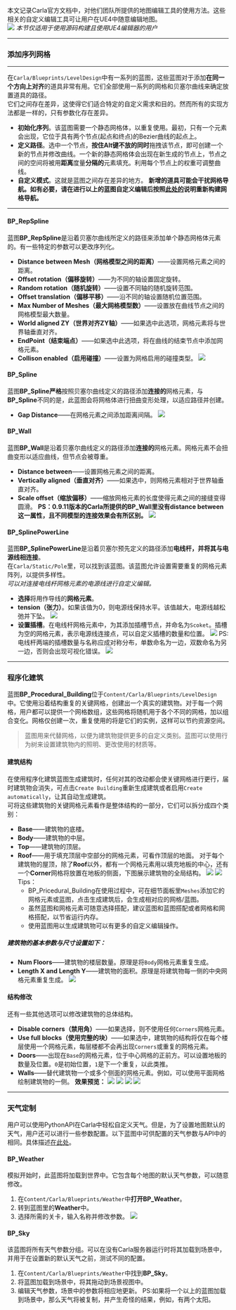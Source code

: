 本文记录Carla官方文档中，对他们团队所提供的地图编辑工具的使用方法。这些相关的自定义编辑工具可让用户在UE4中随意编辑地图。<br>
![](./CarlaDoc-Assets/Maptools01.png)
*本节仅适用于使用源码构建且使用UE4编辑器的用户*
***
### 添加序列网格
***
在`Carla/Blueprints/LevelDesign`中有一系列的蓝图，这些蓝图对于添加**在同一个方向上对齐**的道具非常有用。它们全部使用一系列的网格和贝塞尔曲线来确定放置道具的路径。<br>
它们之间存在差异，这使得它们适合特定的自定义需求和目的。然而所有的实现方法都是一样的，只有参数化存在差异。
- **初始化序列**。该蓝图需要一个静态网格体，以重复使用。最初，只有一个元素会出现，它位于具有两个节点(起点和终点)的Bezier曲线的起点上。
- **定义路径**。选中一个节点，**按住Alt键不放的同时**拖拽该节点，即可创建一个新的节点并修改曲线。一个新的静态网格体会出现在新生成的节点上，节点之间的空间将被用**距离**度量**分隔的**元素填充。利用每个节点上的权重可调整曲线。
- **自定义模式**。这就是蓝图之间存在差异的地方。
**新增的道具可能会干扰网格导航。如有必要，请在进行以上的蓝图自定义编辑后按照[此处的](https://carla.readthedocs.io/en/latest/tuto_A_add_map/add_map_source/#generate-pedestrian-navigation)说明重新构建网格导航。**
***
#### BP_RepSpline
蓝图**BP_RepSpline**是沿着贝塞尔曲线所定义的路径来添加单个静态网格体元素的。有一些特定的参数可以更改序列化。
- **Distance between Mesh（网格模型之间的距离）**——设置网格元素之间的距离。
- **Offset rotation（偏移旋转）**——为不同的轴设置固定旋转。
- **Random rotation（随机旋转）**——设置不同轴的随机旋转范围。
- **Offset translation（偏移平移）**——沿不同的轴设置随机位置范围。
- **Max Number of Meshes（最大网格模型数）**——设置放在曲线节点之间的网格模型最大数量。
- **World aligned ZY（世界对齐ZY轴）**——如果选中此选项，网格元素将与世界轴垂直对齐。
- **EndPoint（结束端点）**——如果选中此选项，将在曲线的结束节点中添加网格元素。
- **Collison enabled（启用碰撞）**——设置为网格启用的碰撞类型。
 ![](./CarlaDoc-Assets/Maptools02.png)
#### BP_Spline
蓝图**BP_Spline严格**按照贝塞尔曲线定义的路径添加**连接的**网格元素，与**BP_Spline**不同的是，此蓝图会将网格体进行扭曲变形处理，以适应路径并创建。
- **Gap Distance**——在网格元素之间添加距离间隔。
 ![](./CarlaDoc-Assets/Maptools03.png)
#### BP_Wall
蓝图**BP_Wall**是沿着贝塞尔曲线定义的路径添加**连接的**网格元素。网格元素不会扭曲变形以适应曲线，但节点会被尊重。
- **Distance between**——设置网格元素之间的距离。
- **Vertically aligned（垂直对齐）**——如果选中，则网格元素相对于世界轴垂直对齐。
- **Scale offset（缩放偏移）**——缩放网格元素的长度使得元素之间的接缝变得圆滑。
**PS：0.9.11版本的Carla所提供的BP_Wall里没有distance between这一属性，且不同模型的连接效果会有所区别。**
![](./CarlaDoc-Assets/Maptools04.png)
#### BP_SplinePowerLine
蓝图**BP_SplinePowerLine**是沿着贝塞尔预先定义的路径添加**电线杆，并将其与电源线相连接**。<br>
在`Carla/Static/Pole`里，可以找到该蓝图。该蓝图允许设置需要重复的网格元素阵列，以提供多样性。<br>
*可以对连接电线杆网格元素的电源线进行自定义编辑。*
- **选择**将用作导线的**网格元素**。
- **tension（张力）**。如果该值为0，则电源线保持水平。该值越大，电源线越松弛并下坠。
![](./CarlaDoc-Assets/Maptools05.png)
- **设置插槽**。在电线杆网格元素中，为其添加插槽节点，并命名为`Scoket`。插槽为空的网格元素，表示电源线连接点，可以自定义插槽的数量和位置。
![](./CarlaDoc-Assets/Maptools06.png)
PS:电线杆两端的插槽数量与名称应成对称分布，单数命名为一边，双数命名为另一边，否则会出现可视化错误。
![](./CarlaDoc-Assets/Maptools07.png)
***
### 程序化建筑
蓝图**BP_Procedural_Building**位于`Content/Carla/Blueprints/LevelDesign`中。它使用沿着结构重复的关键网格，创建出一个真实的建筑物。对于每一个网格，用户都可以提供一个网格数组，这些网格将随机用于各个不同的网格，加以组合变化。网格仅创建一次，重复使用的将是它们的实例，这样可以节约资源空间。<br>
>蓝图用来代替网格，以便为建筑物提供更多的自定义类别。蓝图可以使用行为树来设置建筑物内的照明、更改使用的材质等。

#### 建筑结构
在使用程序化建筑蓝图生成建筑时，任何对其的改动都会使关键网格进行更行，届时建筑物会消失，可点击`Create Building`重新生成建筑或者启用`Create automatically`，让其自动生成建筑。<br>
可将这些建筑物的关键网格元素看作是整体结构的一部分，它们可以拆分成四个类别：
- **Base**——建筑物的底楼。
- **Body**——建筑物的中层。
- **Top**——建筑物的顶层。
- **Roof**——用于填充顶层中空部分的网格元素，可看作顶层的地面。
对于每个建筑物的屋顶，除了**Roof**以外，都有一个网格元素用以填充地板的中心，还有一个**Corner**网格将放置在地板的侧面，下图展示建筑物的全局结构。
![](./CarlaDoc-Assets/Maptools09.png)
![](./CarlaDoc-Assets/Maptools08.png)
Tips：
    * BP_Pricedural_Building在使用过程中，可在细节面板里`Meshes`添加它的网格元素或蓝图，点击生成建筑后，会生成相对应的网格/蓝图。
    * 虽然蓝图和网格元素可随意选择搭配，建议蓝图和蓝图搭配或者网格和网格搭配，以节省运行内存。
    * 使用蓝图用以生成建筑物可以有更多的自定义编辑操作。

##### 建筑物的基本参数与尺寸设置如下：
- **Num Floors**——建筑物的楼层数量。原理是将`Body`网格元素重复生成。
- **Length X and Length Y**——建筑物的面积。原理是将建筑物每一侧的中央网格元素重复生成。
![](./CarlaDoc-Assets/Maptools10.png)
#### 结构修改
还有一些其他选项可以修改建筑物的总体结构。
- **Disable corners（禁用角）**——如果选择，则不使用任何`Corners`网格元素。
- **Use full blocks（使用完整的块）**——如果选中，建筑物的结构将仅在每个楼层使用一个网格元素，每层楼都不会再出现`Corners`或重复的网格元素。
- **Doors**——出现在`Base`的网格元素，位于中心网格的正前方。可以设置地板的数量及位置。`0`是初始位置，`1`是下一个重复，以此类推。
- **Walls**——替代建筑物一个或多个侧面的网格元素。例如，可以使用平面网格绘制建筑物的一侧。
**效果预览：**
![](./CarlaDoc-Assets/Maptools11.png)
![](./CarlaDoc-Assets/Maptools12.png)
![](./CarlaDoc-Assets/Maptools13.png)
![](./CarlaDoc-Assets/Maptools14.png)
***
### 天气定制
用户可以使用PythonAPI在Carla中轻松自定义天气。但是，为了设置地图默认的天气，用户还可以进行一些参数配置。以下蓝图中可供配置的天气参数与API中的相同。具体描述[在此处](https://carla.readthedocs.io/en/latest/python_api/#carlaweatherparameters)。
#### BP_Weather
模拟开始时，此蓝图将加载到世界中。它包含每个地图的默认天气参数，可以随意修改。
1. 在`Content/Carla/Blueprints/Weather`中**打开BP_Weather**。
1. 转到蓝图里的**Weather**中。
1. 选择所需的关卡，输入名称并修改参数。
![](./CarlaDoc-Assets/Maptools15.png)
#### BP_Sky
该蓝图将所有天气参数分组。可以在没有Carla服务器运行时将其加载到场景中，并用于在设置新的默认天气之前，测试不同的配置。
1. 在`Content/Carla/Blueprints/Weather`中找到**BP_Sky**。
1. 将蓝图加载到场景中，将其拖动到场景视图中。
1. 编辑天气参数，场景中的参数将相应地更新。
PS:如果将一个以上的蓝图加载到场景中，那么天气将被复制，并产生奇怪的结果，例如，有两个太阳。